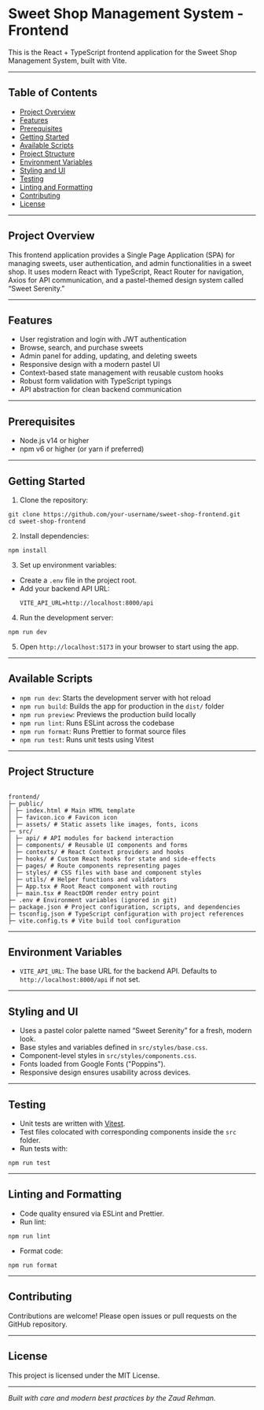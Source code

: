 
# Sweet Shop Management System - Frontend

This is the React + TypeScript frontend application for the Sweet Shop Management System, built with Vite.

---

## Table of Contents

- [Project Overview](#project-overview)
- [Features](#features)
- [Prerequisites](#prerequisites)
- [Getting Started](#getting-started)
- [Available Scripts](#available-scripts)
- [Project Structure](#project-structure)
- [Environment Variables](#environment-variables)
- [Styling and UI](#styling-and-ui)
- [Testing](#testing)
- [Linting and Formatting](#linting-and-formatting)
- [Contributing](#contributing)
- [License](#license)

---

## Project Overview

This frontend application provides a Single Page Application (SPA) for managing sweets, user authentication, and admin functionalities in a sweet shop. It uses modern React with TypeScript, React Router for navigation, Axios for API communication, and a pastel-themed design system called “Sweet Serenity.”

---

## Features

- User registration and login with JWT authentication
- Browse, search, and purchase sweets
- Admin panel for adding, updating, and deleting sweets
- Responsive design with a modern pastel UI
- Context-based state management with reusable custom hooks
- Robust form validation with TypeScript typings
- API abstraction for clean backend communication

---

## Prerequisites

- Node.js v14 or higher
- npm v6 or higher (or yarn if preferred)

---

## Getting Started

1. Clone the repository:
```
git clone https://github.com/your-username/sweet-shop-frontend.git
cd sweet-shop-frontend
```

2. Install dependencies:
```
npm install
````

3. Set up environment variables:
- Create a `.env` file in the project root.
- Add your backend API URL:
  ```
  VITE_API_URL=http://localhost:8000/api
  ```

4. Run the development server:
```
npm run dev
```

5. Open `http://localhost:5173` in your browser to start using the app.

---
## Available Scripts

- `npm run dev`: Starts the development server with hot reload
- `npm run build`: Builds the app for production in the `dist/` folder
- `npm run preview`: Previews the production build locally
- `npm run lint`: Runs ESLint across the codebase
- `npm run format`: Runs Prettier to format source files
- `npm run test`: Runs unit tests using Vitest

---

## Project Structure

```

frontend/
├─ public/
│ ├─ index.html # Main HTML template
│ ├─ favicon.ico # Favicon icon
│ ├─ assets/ # Static assets like images, fonts, icons
├─ src/
│ ├─ api/ # API modules for backend interaction
│ ├─ components/ # Reusable UI components and forms
│ ├─ contexts/ # React Context providers and hooks
│ ├─ hooks/ # Custom React hooks for state and side-effects
│ ├─ pages/ # Route components representing pages
│ ├─ styles/ # CSS files with base and component styles
│ ├─ utils/ # Helper functions and validators
│ ├─ App.tsx # Root React component with routing
│ ├─ main.tsx # ReactDOM render entry point
├─ .env # Environment variables (ignored in git)
├─ package.json # Project configuration, scripts, and dependencies
├─ tsconfig.json # TypeScript configuration with project references
├─ vite.config.ts # Vite build tool configuration

```

---

## Environment Variables

- `VITE_API_URL`: The base URL for the backend API. Defaults to `http://localhost:8000/api` if not set.

---

## Styling and UI

- Uses a pastel color palette named “Sweet Serenity” for a fresh, modern look.
- Base styles and variables defined in `src/styles/base.css`.
- Component-level styles in `src/styles/components.css`.
- Fonts loaded from Google Fonts ("Poppins").
- Responsive design ensures usability across devices.

---

## Testing

- Unit tests are written with [Vitest](https://vitest.dev/).
- Test files colocated with corresponding components inside the `src` folder.
- Run tests with:
```
npm run test
```

---

## Linting and Formatting

- Code quality ensured via ESLint and Prettier.
- Run lint:
```
npm run lint
```
- Format code:
```
npm run format
```

---

## Contributing

Contributions are welcome! Please open issues or pull requests on the GitHub repository.

---

## License

This project is licensed under the MIT License.

---

*Built with care and modern best practices by the Zaud Rehman.*


